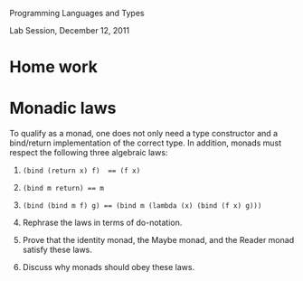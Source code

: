 Programming Languages and Types

Lab Session, December 12, 2011


Home work
=========

Monadic laws
============

To qualify as a monad, one does not only need a type constructor and a
bind/return implementation of the correct type. In addition, monads must
respect the following three algebraic laws:

1. `(bind (return x) f)  == (f x)`
2. `(bind m return) == m`
3. `(bind (bind m f) g) == (bind m (lambda (x) (bind (f x) g)))`

1. Rephrase the laws in terms of do-notation. 
2. Prove that the identity monad, the Maybe monad, and the Reader monad satisfy these laws. 
3. Discuss why monads should obey these laws.
